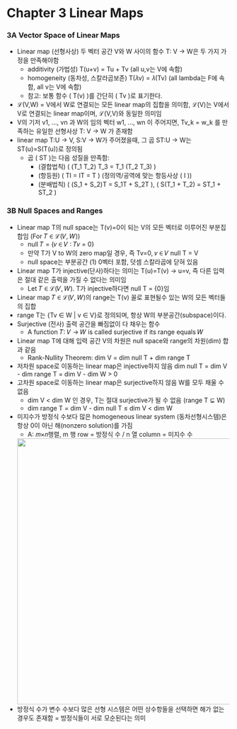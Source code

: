 # Chapter 3 Linear Maps

### 3A Vector Space of Linear Maps

+ Linear map (선형사상) 두 벡터 공간 V와 W 사이의 함수 T: V → W은 두 가지 가정을 만족해야함
  + additivity (가법성) T(u+v) = Tu + Tv (all u,v는 V에 속함)
  + homogeneity (동차성, 스칼라곱보존) T(𝜆v) = 𝜆(Tv) (all lambda는 F에 속함, all v는 V에 속함)
  + 참고: 보통 함수 \( T(v) \)를 간단히 \( Tv \)로 표기한다.
+ ℒ(V,W) = V에서 W로 연결되는 모든 linear map의 집합을 의미함, ℒ(V)는 V에서 V로 연결되는 linear map이며, ℒ(V,V)와 동일한 의미임
+ V의 기저 v1, ..., vn 과 W의 임의 벡터 w1, ..., wn 이 주어지면, Tv_k = w_k 를 만족하는 유일한 선형사상 T: V → W 가 존재함
+ linear map T:U → V, S:V → W가 주어졌을때, 그 곱 ST:U → W는 ST(u)=S(T(u))로 정의됨
  + 곱 \( ST \)는 다음 성질을 만족함:
    + (결합법칙) \( (T_1 T_2) T_3 = T_1 (T_2 T_3) \)
    + (항등원) \( TI = IT = T \) (정의역/공역에 맞는 항등사상 \( I \))
    + (분배법칙) \( (S_1 + S_2)T = S_1T + S_2T \), \( S(T_1 + T_2) = ST_1 + ST_2 \)
   
### 3B Null Spaces and Ranges

+ Linear map T의 null space는 T(v)=0이 되는 V의 모든 벡터로 이루어진 부분집합임 (For 𝑇 ∈ ℒ(𝑉, 𝑊))
  + null 𝑇 = {𝑣 ∈ 𝑉 ∶ 𝑇𝑣 = 0}
  + 만약 T가 V to W의 zero map일 경우, 즉 Tv=0, 𝑣 ∈ 𝑉 null T = V
  + null space는 부분공간 (1) 0벡터 포함, 덧셈 스칼라곱에 닫혀 있음
+ Linear map T가 injective(단사)하다는 의미는 T(u)=T(v) → u=v, 즉 다른 입력은 절대 같은 출력을 가질 수 없다는 의미임
  + Let 𝑇 ∈ ℒ(𝑉, 𝑊). T가 injective하다면 null T = {0}임
+ Linear map 𝑇 ∈ ℒ(𝑉, 𝑊)의 range는 T(v) 꼴로 표현될수 있는 W의 모든 벡터들의 집합
+ range T는 {Tv ∈ W | v ∈ V}로 정의되며, 항상 W의 부분공간(subspace)이다.
+ Surjective (전사) 출력 공간을 빠짐없이 다 채우는 함수
  + A function 𝑇∶ 𝑉 → 𝑊 is called surjective if its range equals 𝑊
+ Linear map T에 대해 입력 공간 V의 차원은 null space와 range의 차원(dim) 합과 같음
  + Rank-Nullity Theorem: dim V = dim null T + dim range T
+ 저차원 space로 이동하는 linear map은 injective하지 않음 dim null T = dim V - dim range T = dim V - dim W > 0
+ 고차원 space로 이동하는 linear map은 surjective하지 않음 W를 모두 채울 수 없음
  + dim V < dim W 인 경우, T는 절대 surjective가 될 수 없음 (range T ⊊ W)
  + dim range T = dim V - dim null T ≤ dim V < dim W
+ 미지수가 방정식 수보다 많은 homogeneous linear system (동차선형시스템)은 항상 0이 아닌 해(nonzero solution)를 가짐
  +  A: 𝑚×𝑛행렬, m 행 row = 방정식 수 / n 열 column = 미지수 수
  <!-- 이미지 크기 조절 (width 600px) -->
  <img src="https://github.com/user-attachments/assets/eb4a2739-0fa0-45f4-9907-f166d78b7f02" width="600">
+  방정식 수가 변수 수보다 많은 선형 시스템은 어떤 상수항들을 선택하면 해가 없는 경우도 존재함 = 방정식들이 서로 모순된다는 의미
